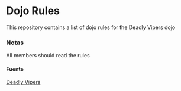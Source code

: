Dojo Rules
==========

This repository contains a list of dojo rules for the Deadly Vipers dojo


### Notas

All members should read the rules



#### Fuente
[Deadly Vipers](https://github.com/deadlyvipers)
